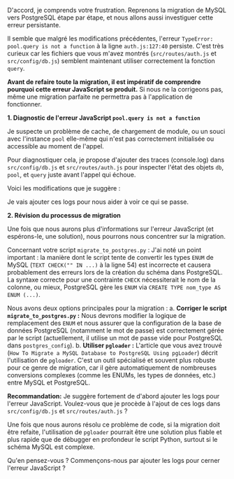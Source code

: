 
D'accord, je comprends votre frustration. Reprenons la migration de MySQL vers PostgreSQL étape par étape, et nous allons aussi investiguer cette erreur persistante.

Il semble que malgré les modifications précédentes, l'erreur `TypeError: pool.query is not a function` à la ligne `auth.js:127:40` persiste. C'est très curieux car les fichiers que vous m'avez montrés (`src/routes/auth.js` et `src/config/db.js`) semblent maintenant utiliser correctement la fonction `query`.

**Avant de refaire toute la migration, il est impératif de comprendre pourquoi cette erreur JavaScript se produit.** Si nous ne la corrigeons pas, même une migration parfaite ne permettra pas à l'application de fonctionner.

**1. Diagnostic de l'erreur JavaScript `pool.query is not a function`**

Je suspecte un problème de cache, de chargement de module, ou un souci avec l'instance `pool` elle-même qui n'est pas correctement initialisée ou accessible au moment de l'appel.

Pour diagnostiquer cela, je propose d'ajouter des traces (console.log) dans `src/config/db.js` et `src/routes/auth.js` pour inspecter l'état des objets `db`, `pool`, et `query` juste avant l'appel qui échoue.

Voici les modifications que je suggère :

Je vais ajouter ces logs pour nous aider à voir ce qui se passe.

**2. Révision du processus de migration**

Une fois que nous aurons plus d'informations sur l'erreur JavaScript (et espérons-le, une solution), nous pourrons nous concentrer sur la migration.

Concernant votre script `migrate_to_postgres.py` :
J'ai noté un point important : la manière dont le script tente de convertir les types `ENUM` de MySQL (`TEXT CHECK("" IN ...)` à la ligne 54) est incorrecte et causera probablement des erreurs lors de la création du schéma dans PostgreSQL. La syntaxe correcte pour une contrainte `CHECK` nécessiterait le nom de la colonne, ou mieux, PostgreSQL gère les `ENUM` via `CREATE TYPE nom_type AS ENUM (...)`.

Nous avons deux options principales pour la migration :
    a.  **Corriger le script `migrate_to_postgres.py` :** Nous devrons modifier la logique de remplacement des `ENUM` et nous assurer que la configuration de la base de données PostgreSQL (notamment le mot de passe) est correctement gérée par le script (actuellement, il utilise un mot de passe vide pour PostgreSQL dans `postgres_config`).
    b.  **Utiliser `pgloader` :** L'article que vous avez trouvé (`How To Migrate a MySQL Database to PostgreSQL Using pgLoader`) décrit l'utilisation de `pgloader`. C'est un outil spécialisé et souvent plus robuste pour ce genre de migration, car il gère automatiquement de nombreuses conversions complexes (comme les ENUMs, les types de données, etc.) entre MySQL et PostgreSQL.

**Recommandation:**
Je suggère fortement de d'abord ajouter les logs pour l'erreur JavaScript. Voulez-vous que je procède à l'ajout de ces logs dans `src/config/db.js` et `src/routes/auth.js` ?

Une fois que nous aurons résolu ce problème de code, si la migration doit être refaite, l'utilisation de `pgloader` pourrait être une solution plus fiable et plus rapide que de débugger en profondeur le script Python, surtout si le schéma MySQL est complexe.

Qu'en pensez-vous ? Commençons-nous par ajouter les logs pour cerner l'erreur JavaScript ?
